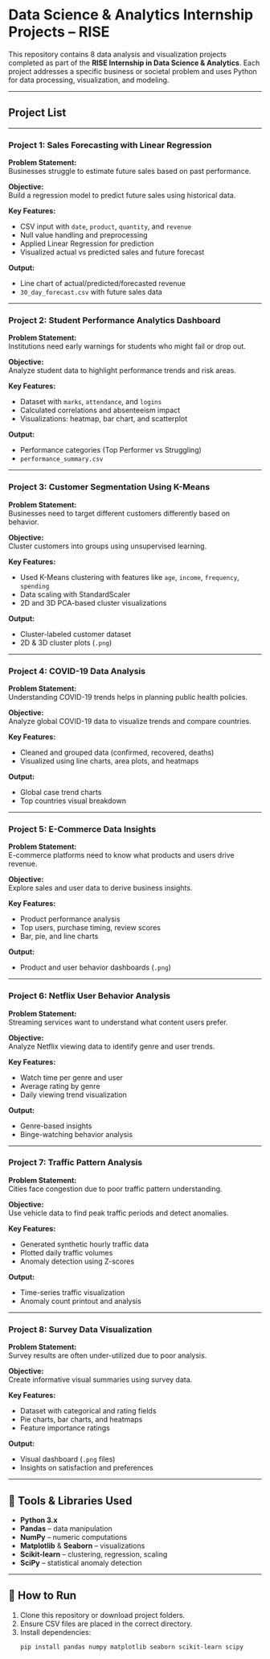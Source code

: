 #  Data Science & Analytics Internship Projects – RISE

This repository contains 8 data analysis and visualization projects completed as part of the **RISE Internship in Data Science & Analytics**. Each project addresses a specific business or societal problem and uses Python for data processing, visualization, and modeling.

---

##  Project List

---

###  Project 1: Sales Forecasting with Linear Regression

**Problem Statement:**  
Businesses struggle to estimate future sales based on past performance.

**Objective:**  
Build a regression model to predict future sales using historical data.

**Key Features:**
- CSV input with `date`, `product`, `quantity`, and `revenue`
- Null value handling and preprocessing
- Applied Linear Regression for prediction
- Visualized actual vs predicted sales and future forecast

**Output:**
- Line chart of actual/predicted/forecasted revenue
- `30_day_forecast.csv` with future sales data

---

###  Project 2: Student Performance Analytics Dashboard

**Problem Statement:**  
Institutions need early warnings for students who might fail or drop out.

**Objective:**  
Analyze student data to highlight performance trends and risk areas.

**Key Features:**
- Dataset with `marks`, `attendance`, and `logins`
- Calculated correlations and absenteeism impact
- Visualizations: heatmap, bar chart, and scatterplot

**Output:**
- Performance categories (Top Performer vs Struggling)
- `performance_summary.csv`

---

###  Project 3: Customer Segmentation Using K-Means

**Problem Statement:**  
Businesses need to target different customers differently based on behavior.

**Objective:**  
Cluster customers into groups using unsupervised learning.

**Key Features:**
- Used K-Means clustering with features like `age`, `income`, `frequency`, `spending`
- Data scaling with StandardScaler
- 2D and 3D PCA-based cluster visualizations

**Output:**
- Cluster-labeled customer dataset
- 2D & 3D cluster plots (`.png`)

---

###  Project 4: COVID-19 Data Analysis

**Problem Statement:**  
Understanding COVID-19 trends helps in planning public health policies.

**Objective:**  
Analyze global COVID-19 data to visualize trends and compare countries.

**Key Features:**
- Cleaned and grouped data (confirmed, recovered, deaths)
- Visualized using line charts, area plots, and heatmaps

**Output:**
- Global case trend charts
- Top countries visual breakdown

---

###  Project 5: E-Commerce Data Insights

**Problem Statement:**  
E-commerce platforms need to know what products and users drive revenue.

**Objective:**  
Explore sales and user data to derive business insights.

**Key Features:**
- Product performance analysis
- Top users, purchase timing, review scores
- Bar, pie, and line charts

**Output:**
- Product and user behavior dashboards (`.png`)

---

###  Project 6: Netflix User Behavior Analysis

**Problem Statement:**  
Streaming services want to understand what content users prefer.

**Objective:**  
Analyze Netflix viewing data to identify genre and user trends.

**Key Features:**
- Watch time per genre and user
- Average rating by genre
- Daily viewing trend visualization

**Output:**
- Genre-based insights
- Binge-watching behavior analysis

---

###  Project 7: Traffic Pattern Analysis

**Problem Statement:**  
Cities face congestion due to poor traffic pattern understanding.

**Objective:**  
Use vehicle data to find peak traffic periods and detect anomalies.

**Key Features:**
- Generated synthetic hourly traffic data
- Plotted daily traffic volumes
- Anomaly detection using Z-scores

**Output:**
- Time-series traffic visualization
- Anomaly count printout and analysis

---

###  Project 8: Survey Data Visualization

**Problem Statement:**  
Survey results are often under-utilized due to poor analysis.

**Objective:**  
Create informative visual summaries using survey data.

**Key Features:**
- Dataset with categorical and rating fields
- Pie charts, bar charts, and heatmaps
- Feature importance ratings

**Output:**
- Visual dashboard (`.png` files)
- Insights on satisfaction and preferences

---

## 🧰 Tools & Libraries Used

- **Python 3.x**
- **Pandas** – data manipulation
- **NumPy** – numeric computations
- **Matplotlib** & **Seaborn** – visualizations
- **Scikit-learn** – clustering, regression, scaling
- **SciPy** – statistical anomaly detection

---

## 🚀 How to Run

1. Clone this repository or download project folders.
2. Ensure CSV files are placed in the correct directory.
3. Install dependencies:
   ```bash
   pip install pandas numpy matplotlib seaborn scikit-learn scipy
